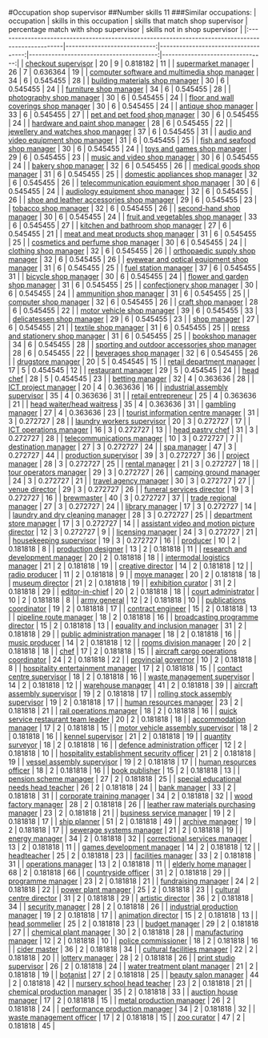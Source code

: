 #Occupation shop supervisor
##Number skills 11
###Similar occupations:
| occupation                                                                                        |   skills in this occupation |   skills that match shop supervisor |   percentage match with shop supervisor |   skills not in shop supervisor |
|:--------------------------------------------------------------------------------------------------|----------------------------:|------------------------------------:|----------------------------------------:|--------------------------------:|
| [checkout supervisor](checkout_supervisor.md)                                                     |                          20 |                                   9 |                                0.818182 |                              11 |
| [supermarket manager](supermarket_manager.md)                                                     |                          26 |                                   7 |                                0.636364 |                              19 |
| [computer software and multimedia shop manager](computer_software_and_multimedia_shop_manager.md) |                          34 |                                   6 |                                0.545455 |                              28 |
| [building materials shop manager](building_materials_shop_manager.md)                             |                          30 |                                   6 |                                0.545455 |                              24 |
| [furniture shop manager](furniture_shop_manager.md)                                               |                          34 |                                   6 |                                0.545455 |                              28 |
| [photography shop manager](photography_shop_manager.md)                                           |                          30 |                                   6 |                                0.545455 |                              24 |
| [floor and wall coverings shop manager](floor_and_wall_coverings_shop_manager.md)                 |                          30 |                                   6 |                                0.545455 |                              24 |
| [antique shop manager](antique_shop_manager.md)                                                   |                          33 |                                   6 |                                0.545455 |                              27 |
| [pet and pet food shop manager](pet_and_pet_food_shop_manager.md)                                 |                          30 |                                   6 |                                0.545455 |                              24 |
| [hardware and paint shop manager](hardware_and_paint_shop_manager.md)                             |                          28 |                                   6 |                                0.545455 |                              22 |
| [jewellery and watches shop manager](jewellery_and_watches_shop_manager.md)                       |                          37 |                                   6 |                                0.545455 |                              31 |
| [audio and video equipment shop manager](audio_and_video_equipment_shop_manager.md)               |                          31 |                                   6 |                                0.545455 |                              25 |
| [fish and seafood shop manager](fish_and_seafood_shop_manager.md)                                 |                          30 |                                   6 |                                0.545455 |                              24 |
| [toys and games shop manager](toys_and_games_shop_manager.md)                                     |                          29 |                                   6 |                                0.545455 |                              23 |
| [music and video shop manager](music_and_video_shop_manager.md)                                   |                          30 |                                   6 |                                0.545455 |                              24 |
| [bakery shop manager](bakery_shop_manager.md)                                                     |                          32 |                                   6 |                                0.545455 |                              26 |
| [medical goods shop manager](medical_goods_shop_manager.md)                                       |                          31 |                                   6 |                                0.545455 |                              25 |
| [domestic appliances shop manager](domestic_appliances_shop_manager.md)                           |                          32 |                                   6 |                                0.545455 |                              26 |
| [telecommunication equipment shop manager](telecommunication_equipment_shop_manager.md)           |                          30 |                                   6 |                                0.545455 |                              24 |
| [audiology equipment shop manager](audiology_equipment_shop_manager.md)                           |                          32 |                                   6 |                                0.545455 |                              26 |
| [shoe and leather accessories shop manager](shoe_and_leather_accessories_shop_manager.md)         |                          29 |                                   6 |                                0.545455 |                              23 |
| [tobacco shop manager](tobacco_shop_manager.md)                                                   |                          32 |                                   6 |                                0.545455 |                              26 |
| [second-hand shop manager](second-hand_shop_manager.md)                                           |                          30 |                                   6 |                                0.545455 |                              24 |
| [fruit and vegetables shop manager](fruit_and_vegetables_shop_manager.md)                         |                          33 |                                   6 |                                0.545455 |                              27 |
| [kitchen and bathroom shop manager](kitchen_and_bathroom_shop_manager.md)                         |                          27 |                                   6 |                                0.545455 |                              21 |
| [meat and meat products shop manager](meat_and_meat_products_shop_manager.md)                     |                          31 |                                   6 |                                0.545455 |                              25 |
| [cosmetics and perfume shop manager](cosmetics_and_perfume_shop_manager.md)                       |                          30 |                                   6 |                                0.545455 |                              24 |
| [clothing shop manager](clothing_shop_manager.md)                                                 |                          32 |                                   6 |                                0.545455 |                              26 |
| [orthopaedic supply shop manager](orthopaedic_supply_shop_manager.md)                             |                          32 |                                   6 |                                0.545455 |                              26 |
| [eyewear and optical equipment shop manager](eyewear_and_optical_equipment_shop_manager.md)       |                          31 |                                   6 |                                0.545455 |                              25 |
| [fuel station manager](fuel_station_manager.md)                                                   |                          37 |                                   6 |                                0.545455 |                              31 |
| [bicycle shop manager](bicycle_shop_manager.md)                                                   |                          30 |                                   6 |                                0.545455 |                              24 |
| [flower and garden shop manager](flower_and_garden_shop_manager.md)                               |                          31 |                                   6 |                                0.545455 |                              25 |
| [confectionery shop manager](confectionery_shop_manager.md)                                       |                          30 |                                   6 |                                0.545455 |                              24 |
| [ammunition shop manager](ammunition_shop_manager.md)                                             |                          31 |                                   6 |                                0.545455 |                              25 |
| [computer shop manager](computer_shop_manager.md)                                                 |                          32 |                                   6 |                                0.545455 |                              26 |
| [craft shop manager](craft_shop_manager.md)                                                       |                          28 |                                   6 |                                0.545455 |                              22 |
| [motor vehicle shop manager](motor_vehicle_shop_manager.md)                                       |                          39 |                                   6 |                                0.545455 |                              33 |
| [delicatessen shop manager](delicatessen_shop_manager.md)                                         |                          29 |                                   6 |                                0.545455 |                              23 |
| [shop manager](shop_manager.md)                                                                   |                          27 |                                   6 |                                0.545455 |                              21 |
| [textile shop manager](textile_shop_manager.md)                                                   |                          31 |                                   6 |                                0.545455 |                              25 |
| [press and stationery shop manager](press_and_stationery_shop_manager.md)                         |                          31 |                                   6 |                                0.545455 |                              25 |
| [bookshop manager](bookshop_manager.md)                                                           |                          34 |                                   6 |                                0.545455 |                              28 |
| [sporting and outdoor accessories shop manager](sporting_and_outdoor_accessories_shop_manager.md) |                          28 |                                   6 |                                0.545455 |                              22 |
| [beverages shop manager](beverages_shop_manager.md)                                               |                          32 |                                   6 |                                0.545455 |                              26 |
| [drugstore manager](drugstore_manager.md)                                                         |                          20 |                                   5 |                                0.454545 |                              15 |
| [retail department manager](retail_department_manager.md)                                         |                          17 |                                   5 |                                0.454545 |                              12 |
| [restaurant manager](restaurant_manager.md)                                                       |                          29 |                                   5 |                                0.454545 |                              24 |
| [head chef](head_chef.md)                                                                         |                          28 |                                   5 |                                0.454545 |                              23 |
| [betting manager](betting_manager.md)                                                             |                          32 |                                   4 |                                0.363636 |                              28 |
| [ICT project manager](ICT_project_manager.md)                                                     |                          20 |                                   4 |                                0.363636 |                              16 |
| [industrial assembly supervisor](industrial_assembly_supervisor.md)                               |                          35 |                                   4 |                                0.363636 |                              31 |
| [retail entrepreneur](retail_entrepreneur.md)                                                     |                          25 |                                   4 |                                0.363636 |                              21 |
| [head waiter/head waitress](head_waiter-head_waitress.md)                                         |                          35 |                                   4 |                                0.363636 |                              31 |
| [gambling manager](gambling_manager.md)                                                           |                          27 |                                   4 |                                0.363636 |                              23 |
| [tourist information centre manager](tourist_information_centre_manager.md)                       |                          31 |                                   3 |                                0.272727 |                              28 |
| [laundry workers supervisor](laundry_workers_supervisor.md)                                       |                          20 |                                   3 |                                0.272727 |                              17 |
| [ICT operations manager](ICT_operations_manager.md)                                               |                          16 |                                   3 |                                0.272727 |                              13 |
| [head pastry chef](head_pastry_chef.md)                                                           |                          31 |                                   3 |                                0.272727 |                              28 |
| [telecommunications manager](telecommunications_manager.md)                                       |                          10 |                                   3 |                                0.272727 |                               7 |
| [destination manager](destination_manager.md)                                                     |                          27 |                                   3 |                                0.272727 |                              24 |
| [spa manager](spa_manager.md)                                                                     |                          47 |                                   3 |                                0.272727 |                              44 |
| [production supervisor](production_supervisor.md)                                                 |                          39 |                                   3 |                                0.272727 |                              36 |
| [project manager](project_manager.md)                                                             |                          28 |                                   3 |                                0.272727 |                              25 |
| [rental manager](rental_manager.md)                                                               |                          21 |                                   3 |                                0.272727 |                              18 |
| [tour operators manager](tour_operators_manager.md)                                               |                          29 |                                   3 |                                0.272727 |                              26 |
| [camping ground manager](camping_ground_manager.md)                                               |                          24 |                                   3 |                                0.272727 |                              21 |
| [travel agency manager](travel_agency_manager.md)                                                 |                          30 |                                   3 |                                0.272727 |                              27 |
| [venue director](venue_director.md)                                                               |                          29 |                                   3 |                                0.272727 |                              26 |
| [funeral services director](funeral_services_director.md)                                         |                          19 |                                   3 |                                0.272727 |                              16 |
| [brewmaster](brewmaster.md)                                                                       |                          40 |                                   3 |                                0.272727 |                              37 |
| [trade regional manager](trade_regional_manager.md)                                               |                          27 |                                   3 |                                0.272727 |                              24 |
| [library manager](library_manager.md)                                                             |                          17 |                                   3 |                                0.272727 |                              14 |
| [laundry and dry cleaning manager](laundry_and_dry_cleaning_manager.md)                           |                          28 |                                   3 |                                0.272727 |                              25 |
| [department store manager](department_store_manager.md)                                           |                          17 |                                   3 |                                0.272727 |                              14 |
| [assistant video and motion picture director](assistant_video_and_motion_picture_director.md)     |                          12 |                                   3 |                                0.272727 |                               9 |
| [licensing manager](licensing_manager.md)                                                         |                          24 |                                   3 |                                0.272727 |                              21 |
| [housekeeping supervisor](housekeeping_supervisor.md)                                             |                          19 |                                   3 |                                0.272727 |                              16 |
| [producer](producer.md)                                                                           |                          10 |                                   2 |                                0.181818 |                               8 |
| [production designer](production_designer.md)                                                     |                          13 |                                   2 |                                0.181818 |                              11 |
| [research and development manager](research_and_development_manager.md)                           |                          20 |                                   2 |                                0.181818 |                              18 |
| [intermodal logistics manager](intermodal_logistics_manager.md)                                   |                          21 |                                   2 |                                0.181818 |                              19 |
| [creative director](creative_director.md)                                                         |                          14 |                                   2 |                                0.181818 |                              12 |
| [radio producer](radio_producer.md)                                                               |                          11 |                                   2 |                                0.181818 |                               9 |
| [move manager](move_manager.md)                                                                   |                          20 |                                   2 |                                0.181818 |                              18 |
| [museum director](museum_director.md)                                                             |                          21 |                                   2 |                                0.181818 |                              19 |
| [exhibition curator](exhibition_curator.md)                                                       |                          31 |                                   2 |                                0.181818 |                              29 |
| [editor-in-chief](editor-in-chief.md)                                                             |                          20 |                                   2 |                                0.181818 |                              18 |
| [court administrator](court_administrator.md)                                                     |                          10 |                                   2 |                                0.181818 |                               8 |
| [army general](army_general.md)                                                                   |                          12 |                                   2 |                                0.181818 |                              10 |
| [publications coordinator](publications_coordinator.md)                                           |                          19 |                                   2 |                                0.181818 |                              17 |
| [contract engineer](contract_engineer.md)                                                         |                          15 |                                   2 |                                0.181818 |                              13 |
| [pipeline route manager](pipeline_route_manager.md)                                               |                          18 |                                   2 |                                0.181818 |                              16 |
| [broadcasting programme director](broadcasting_programme_director.md)                             |                          15 |                                   2 |                                0.181818 |                              13 |
| [equality and inclusion manager](equality_and_inclusion_manager.md)                               |                          31 |                                   2 |                                0.181818 |                              29 |
| [public administration manager](public_administration_manager.md)                                 |                          18 |                                   2 |                                0.181818 |                              16 |
| [music producer](music_producer.md)                                                               |                          14 |                                   2 |                                0.181818 |                              12 |
| [rooms division manager](rooms_division_manager.md)                                               |                          20 |                                   2 |                                0.181818 |                              18 |
| [chef](chef.md)                                                                                   |                          17 |                                   2 |                                0.181818 |                              15 |
| [aircraft cargo operations coordinator](aircraft_cargo_operations_coordinator.md)                 |                          24 |                                   2 |                                0.181818 |                              22 |
| [provincial governor](provincial_governor.md)                                                     |                          10 |                                   2 |                                0.181818 |                               8 |
| [hospitality entertainment manager](hospitality_entertainment_manager.md)                         |                          17 |                                   2 |                                0.181818 |                              15 |
| [contact centre supervisor](contact_centre_supervisor.md)                                         |                          18 |                                   2 |                                0.181818 |                              16 |
| [waste management supervisor](waste_management_supervisor.md)                                     |                          14 |                                   2 |                                0.181818 |                              12 |
| [warehouse manager](warehouse_manager.md)                                                         |                          41 |                                   2 |                                0.181818 |                              39 |
| [aircraft assembly supervisor](aircraft_assembly_supervisor.md)                                   |                          19 |                                   2 |                                0.181818 |                              17 |
| [rolling stock assembly supervisor](rolling_stock_assembly_supervisor.md)                         |                          19 |                                   2 |                                0.181818 |                              17 |
| [human resources manager](human_resources_manager.md)                                             |                          23 |                                   2 |                                0.181818 |                              21 |
| [rail operations manager](rail_operations_manager.md)                                             |                          18 |                                   2 |                                0.181818 |                              16 |
| [quick service restaurant team leader](quick_service_restaurant_team_leader.md)                   |                          20 |                                   2 |                                0.181818 |                              18 |
| [accommodation manager](accommodation_manager.md)                                                 |                          17 |                                   2 |                                0.181818 |                              15 |
| [motor vehicle assembly supervisor](motor_vehicle_assembly_supervisor.md)                         |                          18 |                                   2 |                                0.181818 |                              16 |
| [kennel supervisor](kennel_supervisor.md)                                                         |                          21 |                                   2 |                                0.181818 |                              19 |
| [quantity surveyor](quantity_surveyor.md)                                                         |                          18 |                                   2 |                                0.181818 |                              16 |
| [defence administration officer](defence_administration_officer.md)                               |                          12 |                                   2 |                                0.181818 |                              10 |
| [hospitality establishment security officer](hospitality_establishment_security_officer.md)       |                          21 |                                   2 |                                0.181818 |                              19 |
| [vessel assembly supervisor](vessel_assembly_supervisor.md)                                       |                          19 |                                   2 |                                0.181818 |                              17 |
| [human resources officer](human_resources_officer.md)                                             |                          18 |                                   2 |                                0.181818 |                              16 |
| [book publisher](book_publisher.md)                                                               |                          15 |                                   2 |                                0.181818 |                              13 |
| [pension scheme manager](pension_scheme_manager.md)                                               |                          27 |                                   2 |                                0.181818 |                              25 |
| [special educational needs head teacher](special_educational_needs_head_teacher.md)               |                          26 |                                   2 |                                0.181818 |                              24 |
| [bank manager](bank_manager.md)                                                                   |                          33 |                                   2 |                                0.181818 |                              31 |
| [corporate training manager](corporate_training_manager.md)                                       |                          34 |                                   2 |                                0.181818 |                              32 |
| [wood factory manager](wood_factory_manager.md)                                                   |                          28 |                                   2 |                                0.181818 |                              26 |
| [leather raw materials purchasing manager](leather_raw_materials_purchasing_manager.md)           |                          23 |                                   2 |                                0.181818 |                              21 |
| [business service manager](business_service_manager.md)                                           |                          19 |                                   2 |                                0.181818 |                              17 |
| [ship planner](ship_planner.md)                                                                   |                          51 |                                   2 |                                0.181818 |                              49 |
| [archive manager](archive_manager.md)                                                             |                          19 |                                   2 |                                0.181818 |                              17 |
| [sewerage systems manager](sewerage_systems_manager.md)                                           |                          21 |                                   2 |                                0.181818 |                              19 |
| [energy manager](energy_manager.md)                                                               |                          34 |                                   2 |                                0.181818 |                              32 |
| [correctional services manager](correctional_services_manager.md)                                 |                          13 |                                   2 |                                0.181818 |                              11 |
| [games development manager](games_development_manager.md)                                         |                          14 |                                   2 |                                0.181818 |                              12 |
| [headteacher](headteacher.md)                                                                     |                          25 |                                   2 |                                0.181818 |                              23 |
| [facilities manager](facilities_manager.md)                                                       |                          33 |                                   2 |                                0.181818 |                              31 |
| [operations manager](operations_manager.md)                                                       |                          13 |                                   2 |                                0.181818 |                              11 |
| [elderly home manager](elderly_home_manager.md)                                                   |                          68 |                                   2 |                                0.181818 |                              66 |
| [countryside officer](countryside_officer.md)                                                     |                          31 |                                   2 |                                0.181818 |                              29 |
| [programme manager](programme_manager.md)                                                         |                          23 |                                   2 |                                0.181818 |                              21 |
| [fundraising manager](fundraising_manager.md)                                                     |                          24 |                                   2 |                                0.181818 |                              22 |
| [power plant manager](power_plant_manager.md)                                                     |                          25 |                                   2 |                                0.181818 |                              23 |
| [cultural centre director](cultural_centre_director.md)                                           |                          31 |                                   2 |                                0.181818 |                              29 |
| [artistic director](artistic_director.md)                                                         |                          36 |                                   2 |                                0.181818 |                              34 |
| [security manager](security_manager.md)                                                           |                          28 |                                   2 |                                0.181818 |                              26 |
| [industrial production manager](industrial_production_manager.md)                                 |                          19 |                                   2 |                                0.181818 |                              17 |
| [animation director](animation_director.md)                                                       |                          15 |                                   2 |                                0.181818 |                              13 |
| [head sommelier](head_sommelier.md)                                                               |                          25 |                                   2 |                                0.181818 |                              23 |
| [budget manager](budget_manager.md)                                                               |                          29 |                                   2 |                                0.181818 |                              27 |
| [chemical plant manager](chemical_plant_manager.md)                                               |                          30 |                                   2 |                                0.181818 |                              28 |
| [manufacturing manager](manufacturing_manager.md)                                                 |                          12 |                                   2 |                                0.181818 |                              10 |
| [police commissioner](police_commissioner.md)                                                     |                          18 |                                   2 |                                0.181818 |                              16 |
| [cider master](cider_master.md)                                                                   |                          36 |                                   2 |                                0.181818 |                              34 |
| [cultural facilities manager](cultural_facilities_manager.md)                                     |                          22 |                                   2 |                                0.181818 |                              20 |
| [lottery manager](lottery_manager.md)                                                             |                          28 |                                   2 |                                0.181818 |                              26 |
| [print studio supervisor](print_studio_supervisor.md)                                             |                          26 |                                   2 |                                0.181818 |                              24 |
| [water treatment plant manager](water_treatment_plant_manager.md)                                 |                          21 |                                   2 |                                0.181818 |                              19 |
| [botanist](botanist.md)                                                                           |                          27 |                                   2 |                                0.181818 |                              25 |
| [beauty salon manager](beauty_salon_manager.md)                                                   |                          44 |                                   2 |                                0.181818 |                              42 |
| [nursery school head teacher](nursery_school_head_teacher.md)                                     |                          23 |                                   2 |                                0.181818 |                              21 |
| [chemical production manager](chemical_production_manager.md)                                     |                          35 |                                   2 |                                0.181818 |                              33 |
| [auction house manager](auction_house_manager.md)                                                 |                          17 |                                   2 |                                0.181818 |                              15 |
| [metal production manager](metal_production_manager.md)                                           |                          26 |                                   2 |                                0.181818 |                              24 |
| [performance production manager](performance_production_manager.md)                               |                          34 |                                   2 |                                0.181818 |                              32 |
| [waste management officer](waste_management_officer.md)                                           |                          17 |                                   2 |                                0.181818 |                              15 |
| [zoo curator](zoo_curator.md)                                                                     |                          47 |                                   2 |                                0.181818 |                              45 |
